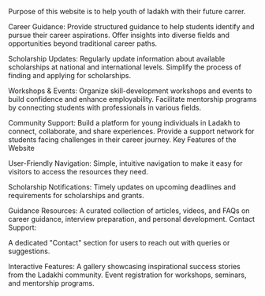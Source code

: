 Purpose of this website is to help youth of ladakh with their future carrer.

Career Guidance:
Provide structured guidance to help students identify and pursue their career aspirations.
Offer insights into diverse fields and opportunities beyond traditional career paths.

Scholarship Updates:
Regularly update information about available scholarships at national and international levels.
Simplify the process of finding and applying for scholarships.

Workshops & Events:
Organize skill-development workshops and events to build confidence and enhance employability.
Facilitate mentorship programs by connecting students with professionals in various fields.

Community Support:
Build a platform for young individuals in Ladakh to connect, collaborate, and share experiences.
Provide a support network for students facing challenges in their career journey.
Key Features of the Website

User-Friendly Navigation:
Simple, intuitive navigation to make it easy for visitors to access the resources they need.

Scholarship Notifications:
Timely updates on upcoming deadlines and requirements for scholarships and grants.

Guidance Resources:
A curated collection of articles, videos, and FAQs on career guidance, interview preparation, and personal development.
Contact Support:

A dedicated "Contact" section for users to reach out with queries or suggestions.

Interactive Features:
A gallery showcasing inspirational success stories from the Ladakhi community.
Event registration for workshops, seminars, and mentorship programs.
